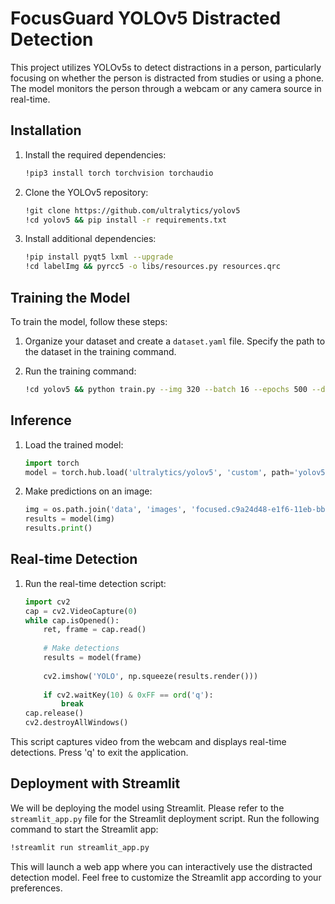 # FocusGuard YOLOv5 Distracted Detection

This project utilizes YOLOv5s to detect distractions in a person, particularly focusing on whether the person is distracted from studies or using a phone. The model monitors the person through a webcam or any camera source in real-time.

## Installation

1. Install the required dependencies:

   ```bash
   !pip3 install torch torchvision torchaudio
   ```

2. Clone the YOLOv5 repository:

   ```bash
   !git clone https://github.com/ultralytics/yolov5
   !cd yolov5 && pip install -r requirements.txt
   ```

3. Install additional dependencies:

   ```bash
   !pip install pyqt5 lxml --upgrade
   !cd labelImg && pyrcc5 -o libs/resources.py resources.qrc
   ```

## Training the Model

To train the model, follow these steps:

1. Organize your dataset and create a `dataset.yaml` file. Specify the path to the dataset in the training command.

2. Run the training command:

   ```bash
   !cd yolov5 && python train.py --img 320 --batch 16 --epochs 500 --data "C:/Users/pranshu gupta/FocusGaurd/yolov5/dataset.yaml" --weights yolov5s.pt --workers 2
   ```

## Inference

1. Load the trained model:

   ```python
   import torch
   model = torch.hub.load('ultralytics/yolov5', 'custom', path='yolov5/runs/train/exp15/weights/last.pt', force_reload=True)
   ```

2. Make predictions on an image:

   ```python
   img = os.path.join('data', 'images', 'focused.c9a24d48-e1f6-11eb-bbef-5cf3709bbcc6.jpg')
   results = model(img)
   results.print()
   ```

## Real-time Detection

1. Run the real-time detection script:

   ```python
   import cv2
   cap = cv2.VideoCapture(0)
   while cap.isOpened():
       ret, frame = cap.read()
       
       # Make detections 
       results = model(frame)
       
       cv2.imshow('YOLO', np.squeeze(results.render()))
       
       if cv2.waitKey(10) & 0xFF == ord('q'):
           break
   cap.release()
   cv2.destroyAllWindows()
   ```

This script captures video from the webcam and displays real-time detections. Press 'q' to exit the application.

## Deployment with Streamlit

We will be deploying the model using Streamlit. Please refer to the `streamlit_app.py` file for the Streamlit deployment script. Run the following command to start the Streamlit app:

```bash
!streamlit run streamlit_app.py
```

This will launch a web app where you can interactively use the distracted detection model. Feel free to customize the Streamlit app according to your preferences.
